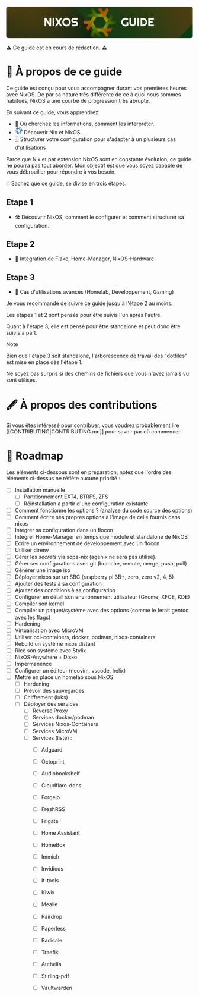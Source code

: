 ![Header](./images/header-readme.png)

⚠️ Ce guide est en cours de rédaction. ⚠️

# 📘 À propos de ce guide

Ce guide est conçu pour vous accompagner durant vos premières heures avec NixOS. 
De par sa nature très différente de ce à quoi nous sommes habitués, NixOS a une courbe de progression très abrupte. 

En suivant ce guide, vous apprendrez: 

- 🔎 Où cherchez les informations, comment les interpréter.
- ![](./images/nixos-icon.png) Découvrir Nix et NixOS.
- 🗄️ Structurer votre configuration pour s'adapter à un plusieurs cas d'utilisations 

Parce que Nix et par extension NixOS sont en constante évolution, ce guide ne pourra pas tout aborder. 
Mon objectif est que vous soyez capable de vous débrouiller pour répondre à vos besoin.

💡 Sachez que ce guide, se divise en trois étapes. 

## Etape 1 

- 🛠️ Découvrir NixOS, comment le configurer et comment structurer sa configuration.

## Etape 2

- 🧩 Intégration de Flake, Home-Manager, NixOS-Hardware

## Etape 3 

- 🎯 Cas d'utilisations avancés (Homelab, Développement, Gaming)

Je vous recommande de suivre ce guide jusqu'à l'étape 2 au moins. 

Les étapes 1 et 2 sont pensés pour être suivis l'un après l'autre. 

Quant à l'étape 3, elle est pensé pour être standalone et peut donc être suivis à part.

> [!NOTE]
> Bien que l'étape 3 soit standalone, l'arborescence de travail des "dotfiles" est mise en place dès l'étape 1.
> 
> Ne soyez pas surpris si des chemins de fichiers que vous n'avez jamais vu sont utilisés.

# 🖋️ À propos des contributions

Si vous êtes intéressé pour contribuer, vous voudrez probablement lire [[CONTRIBUTING|CONTRIBUTING.md]] pour savoir par où commencer. 

# 📍 Roadmap 

Les éléments ci-dessous sont en préparation, notez que l'ordre des éléments ci-dessus ne réflète aucune priorité : 

- [ ] Installation manuelle 
    - [ ] Partitionnement EXT4, BTRFS, ZFS
    - [ ] Réinstallation à partir d'une configuration existante
- [ ] Comment fonctionne les options ? (analyse du code source des options)
- [ ] Comment écrire ses propres options à l'image de celle fournis dans nixos
- [ ] Intégrer sa configuration dans un flocon
- [ ] Intégrer Home-Manager en temps que module et standalone de NixOS
- [ ] Ecrire un environnement de développement avec un flocon
- [ ] Utiliser direnv
- [ ] Gérer les *secrets* via sops-nix (agenix ne sera pas utilisé).
- [ ] Gérer ses configurations avec git (branche, remote, merge, push, pull)
- [ ] Générer une image iso
- [ ] Déployer nixos sur un SBC (raspberry pi 3B+, zero, zero v2, 4, 5)
- [ ] Ajouter des tests à sa configuration
- [ ] Ajouter des conditions à sa configuration
- [ ] Configurer en détail son environnement utilisateur  (Gnome, XFCE, KDE)
- [ ] Compiler son kernel
- [ ] Compiler un paquet/système avec des options (comme le ferait gentoo avec les flags)
- [ ] Hardening
- [ ] Virtualisation avec MicroVM 
- [ ] Utiliser oci-containers, docker, podman, nixos-containers
- [ ] Rebuild un système nixos distant
- [ ] Rice son système avec Stylix
- [ ] NixOS-Anywhere + Disko
- [ ] Impermanence
- [ ] Configurer un éditeur (neovim, vscode, helix)
- [ ] Mettre en place un homelab sous NixOS
    - [ ] Hardening 
    - [ ] Prévoir des sauvegardes
    - [ ] Chiffrement (luks)
    - [ ] Déployer des services
        - [ ] Reverse Proxy
        - [ ] Services docker/podman
        - [ ] Services Nixos-Containers
        - [ ] Services MicroVM
        - [ ] Services (liste) :
            - [ ] Adguard
            - [ ] Octoprint
            - [ ] Audiobookshelf 
            - [ ] Cloudflare-ddns
            - [ ] Forgejo
            - [ ] FreshRSS
            - [ ] Frigate
            - [ ] Home Assistant
            - [ ] HomeBox
            - [ ] Immich
            - [ ] Invidious
            - [ ] It-tools
            - [ ] Kiwix
            - [ ] Mealie
            - [ ] Pairdrop
            - [ ] Paperless
            - [ ] Radicale
            - [ ] Traefik
            - [ ] Authelia
            - [ ] Stirling-pdf
            - [ ] Vaultwarden

